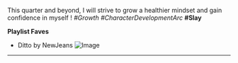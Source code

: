 This quarter and beyond, I will strive to grow a healthier mindset and gain confidence in myself ! *#Growth* *#CharacterDevelopmentArc* **#Slay**

**Playlist Faves**
* Ditto by NewJeans
![Image](https://cdn.vox-cdn.com/thumbor/qXDHOq7dMHWm52TqLWcpj2F4n5s=/0x0:1280x720/1200x800/filters:focal(466x34:670x238)/cdn.vox-cdn.com/uploads/chorus_image/image/70892948/Ditto_Number_1.0.png)
---
